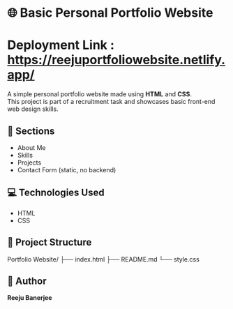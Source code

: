 # 🌐 Basic Personal Portfolio Website
# Deployment Link : https://reejuportfoliowebsite.netlify.app/
A simple personal portfolio website made using **HTML** and **CSS**.  
This project is part of a recruitment task and showcases basic front-end web design skills.

## 🔹 Sections
- About Me  
- Skills  
- Projects  
- Contact Form (static, no backend)

## 💻 Technologies Used
- HTML  
- CSS  

## 🧱 Project Structure
Portfolio Website/
├── index.html
├── README.md
└── style.css

## 👤 Author

**Reeju Banerjee**
